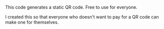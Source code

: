 This code generates a static QR code. Free to use for everyone. 

I created this so that everyone who doesn't want to pay for a QR code can make one for themselves.
